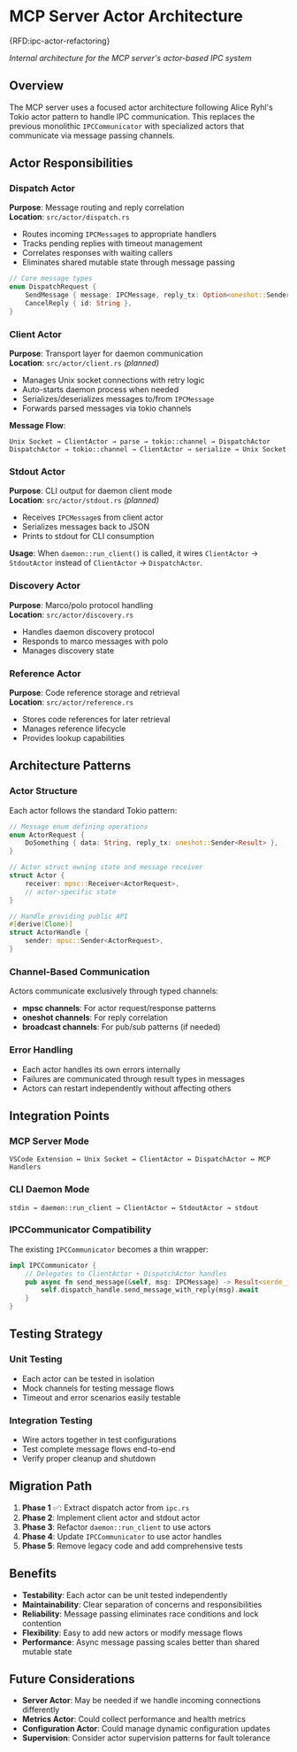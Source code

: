 # MCP Server Actor Architecture

{RFD:ipc-actor-refactoring}

*Internal architecture for the MCP server's actor-based IPC system*

## Overview

The MCP server uses a focused actor architecture following Alice Ryhl's Tokio actor pattern to handle IPC communication. This replaces the previous monolithic `IPCCommunicator` with specialized actors that communicate via message passing channels.

## Actor Responsibilities

### Dispatch Actor
**Purpose**: Message routing and reply correlation  
**Location**: `src/actor/dispatch.rs`

- Routes incoming `IPCMessage`s to appropriate handlers
- Tracks pending replies with timeout management
- Correlates responses with waiting callers
- Eliminates shared mutable state through message passing

```rust
// Core message types
enum DispatchRequest {
    SendMessage { message: IPCMessage, reply_tx: Option<oneshot::Sender<serde_json::Value>> },
    CancelReply { id: String },
}
```

### Client Actor
**Purpose**: Transport layer for daemon communication  
**Location**: `src/actor/client.rs` *(planned)*

- Manages Unix socket connections with retry logic
- Auto-starts daemon process when needed
- Serializes/deserializes messages to/from `IPCMessage`
- Forwards parsed messages via tokio channels

**Message Flow**:
```
Unix Socket → ClientActor → parse → tokio::channel → DispatchActor
DispatchActor → tokio::channel → ClientActor → serialize → Unix Socket
```

### Stdout Actor
**Purpose**: CLI output for daemon client mode  
**Location**: `src/actor/stdout.rs` *(planned)*

- Receives `IPCMessage`s from client actor
- Serializes messages back to JSON
- Prints to stdout for CLI consumption

**Usage**: When `daemon::run_client()` is called, it wires `ClientActor` → `StdoutActor` instead of `ClientActor` → `DispatchActor`.

### Discovery Actor
**Purpose**: Marco/polo protocol handling  
**Location**: `src/actor/discovery.rs`

- Handles daemon discovery protocol
- Responds to marco messages with polo
- Manages discovery state

### Reference Actor
**Purpose**: Code reference storage and retrieval  
**Location**: `src/actor/reference.rs`

- Stores code references for later retrieval
- Manages reference lifecycle
- Provides lookup capabilities

## Architecture Patterns

### Actor Structure
Each actor follows the standard Tokio pattern:

```rust
// Message enum defining operations
enum ActorRequest {
    DoSomething { data: String, reply_tx: oneshot::Sender<Result> },
}

// Actor struct owning state and message receiver
struct Actor {
    receiver: mpsc::Receiver<ActorRequest>,
    // actor-specific state
}

// Handle providing public API
#[derive(Clone)]
struct ActorHandle {
    sender: mpsc::Sender<ActorRequest>,
}
```

### Channel-Based Communication
Actors communicate exclusively through typed channels:

- **mpsc channels**: For actor request/response patterns
- **oneshot channels**: For reply correlation
- **broadcast channels**: For pub/sub patterns (if needed)

### Error Handling
- Each actor handles its own errors internally
- Failures are communicated through result types in messages
- Actors can restart independently without affecting others

## Integration Points

### MCP Server Mode
```
VSCode Extension ↔ Unix Socket ↔ ClientActor ↔ DispatchActor ↔ MCP Handlers
```

### CLI Daemon Mode
```
stdin → daemon::run_client → ClientActor ↔ StdoutActor → stdout
```

### IPCCommunicator Compatibility
The existing `IPCCommunicator` becomes a thin wrapper:

```rust
impl IPCCommunicator {
    // Delegates to ClientActor + DispatchActor handles
    pub async fn send_message(&self, msg: IPCMessage) -> Result<serde_json::Value> {
        self.dispatch_handle.send_message_with_reply(msg).await
    }
}
```

## Testing Strategy

### Unit Testing
- Each actor can be tested in isolation
- Mock channels for testing message flows
- Timeout and error scenarios easily testable

### Integration Testing
- Wire actors together in test configurations
- Test complete message flows end-to-end
- Verify proper cleanup and shutdown

## Migration Path

1. **Phase 1** ✅: Extract dispatch actor from `ipc.rs`
2. **Phase 2**: Implement client actor and stdout actor
3. **Phase 3**: Refactor `daemon::run_client` to use actors
4. **Phase 4**: Update `IPCCommunicator` to use actor handles
5. **Phase 5**: Remove legacy code and add comprehensive tests

## Benefits

- **Testability**: Each actor can be unit tested independently
- **Maintainability**: Clear separation of concerns and responsibilities  
- **Reliability**: Message passing eliminates race conditions and lock contention
- **Flexibility**: Easy to add new actors or modify message flows
- **Performance**: Async message passing scales better than shared mutable state

## Future Considerations

- **Server Actor**: May be needed if we handle incoming connections differently
- **Metrics Actor**: Could collect performance and health metrics
- **Configuration Actor**: Could manage dynamic configuration updates
- **Supervision**: Consider actor supervision patterns for fault tolerance
